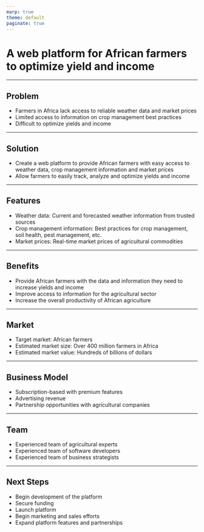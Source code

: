 ```yaml
---
marp: true
theme: default
paginate: true
---
```

# A web platform for African farmers to optimize yield and income 

---
## Problem

- Farmers in Africa lack access to reliable weather data and market prices 
- Limited access to information on crop management best practices 
- Difficult to optimize yields and income

---
## Solution

- Create a web platform to provide African farmers with easy access to weather data, crop management information and market prices 
- Allow farmers to easily track, analyze and optimize yields and income

---
## Features 

- Weather data: Current and forecasted weather information from trusted sources 
- Crop management information: Best practices for crop management, soil health, pest management, etc. 
- Market prices: Real-time market prices of agricultural commodities 

---
## Benefits

- Provide African farmers with the data and information they need to increase yields and income 
- Improve access to information for the agricultural sector 
- Increase the overall productivity of African agriculture 

---
## Market

- Target market: African farmers 
- Estimated market size: Over 400 million farmers in Africa 
- Estimated market value: Hundreds of billions of dollars 

---
## Business Model

- Subscription-based with premium features 
- Advertising revenue 
- Partnership opportunities with agricultural companies 

---
## Team

- Experienced team of agricultural experts 
- Experienced team of software developers 
- Experienced team of business strategists 

---
## Next Steps 

- Begin development of the platform 
- Secure funding 
- Launch platform 
- Begin marketing and sales efforts 
- Expand platform features and partnerships
  
